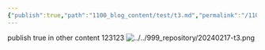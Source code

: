 ```yaml
---
{"publish":true,"path":"1100_blog_content/test/t3.md","permalink":"/1100-blog-content/test/t3/"}
---
```



publish true in other content
123123
![../../999_repository/20240217-t3.png](/img/user/999_repository/20240217-t3.png)